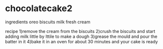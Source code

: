# chocolatecake2
ingredients
oreo biscuits
milk
fresh cream

recipe 
1)remove the cream from the biscuits
2)crush the biscuits and start adding milk little by lttile to make a dough
3)grease the mould and pour the batter in it
4)bake it in an oven for about 30 minutes and your cake is ready
